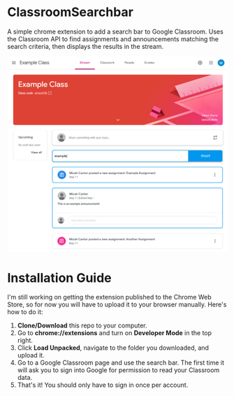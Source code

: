 # ClassroomSearchbar
A simple chrome extension to add a search bar to Google Classroom. Uses the Classroom API to find assignments and announcements matching the search criteria, then displays the results in the stream.

![example](https://github.com/micahcantor/ClassroomSearchbar/blob/master/extension-example.png "Example Image")

# Installation Guide
I'm still working on getting the extension published to the Chrome Web Store, so for now you will have to upload it to your browser manually. 
Here's how to do it:

1. **Clone/Download** this repo to your computer. 
2. Go to **chrome://extensions** and turn on **Developer Mode** in the top right.
3. Click **Load Unpacked**, navigate to the folder you downloaded, and upload it.
4. Go to a Google Classroom page and use the search bar. The first time it will ask you to sign into Google for permission to read your Classroom data.
5. That's it! You should only have to sign in once per account. 
